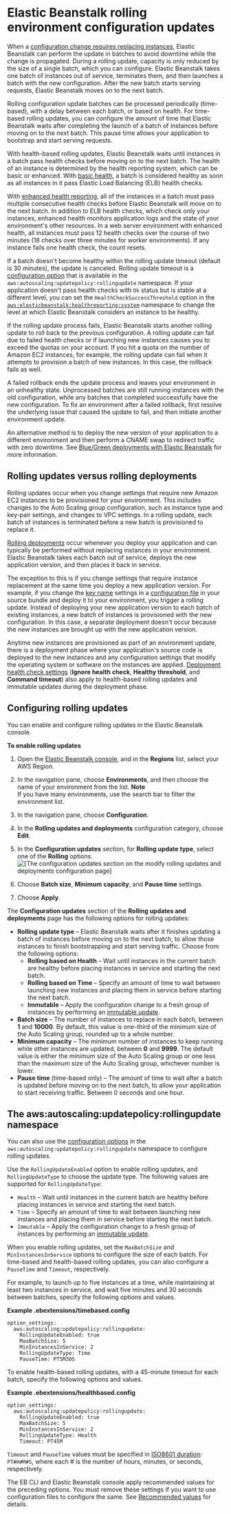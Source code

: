 # Elastic Beanstalk rolling environment configuration updates<a name="using-features.rollingupdates"></a>

When a [configuration change requires replacing instances](environments-updating.md), Elastic Beanstalk can perform the update in batches to avoid downtime while the change is propagated\. During a rolling update, capacity is only reduced by the size of a single batch, which you can configure\. Elastic Beanstalk takes one batch of instances out of service, terminates them, and then launches a batch with the new configuration\. After the new batch starts serving requests, Elastic Beanstalk moves on to the next batch\.

Rolling configuration update batches can be processed periodically \(time\-based\), with a delay between each batch, or based on health\. For time\-based rolling updates, you can configure the amount of time that Elastic Beanstalk waits after completing the launch of a batch of instances before moving on to the next batch\. This pause time allows your application to bootstrap and start serving requests\.

With health\-based rolling updates, Elastic Beanstalk waits until instances in a batch pass health checks before moving on to the next batch\. The health of an instance is determined by the health reporting system, which can be basic or enhanced\. With [basic health](using-features.healthstatus.md), a batch is considered healthy as soon as all instances in it pass Elastic Load Balancing \(ELB\) health checks\.

With [enhanced health reporting](health-enhanced.md), all of the instances in a batch must pass multiple consecutive health checks before Elastic Beanstalk will move on to the next batch\. In addition to ELB health checks, which check only your instances, enhanced health monitors application logs and the state of your environment's other resources\. In a web server environment with enhanced health, all instances must pass 12 health checks over the course of two minutes \(18 checks over three minutes for worker environments\)\. If any instance fails one health check, the count resets\.

If a batch doesn't become healthy within the rolling update timeout \(default is 30 minutes\), the update is canceled\. Rolling update timeout is a [configuration option](command-options.md) that is available in the `aws:autoscaling:updatepolicy:rollingupdate` namespace\. If your application doesn't pass health checks with `Ok` status but is stable at a different level, you can set the `HealthCheckSuccessThreshold` option in the [`aws:elasticbeanstalk:healthreporting:system`](command-options-general.md#command-options-general-elasticbeanstalkhealthreporting) namespace to change the level at which Elastic Beanstalk considers an instance to be healthy\.

If the rolling update process fails, Elastic Beanstalk starts another rolling update to roll back to the previous configuration\. A rolling update can fail due to failed health checks or if launching new instances causes you to exceed the quotas on your account\. If you hit a quota on the number of Amazon EC2 instances, for example, the rolling update can fail when it attempts to provision a batch of new instances\. In this case, the rollback fails as well\.

A failed rollback ends the update process and leaves your environment in an unhealthy state\. Unprocessed batches are still running instances with the old configuration, while any batches that completed successfully have the new configuration\. To fix an environment after a failed rollback, first resolve the underlying issue that caused the update to fail, and then initiate another environment update\.

An alternative method is to deploy the new version of your application to a different environment and then perform a CNAME swap to redirect traffic with zero downtime\. See [Blue/Green deployments with Elastic Beanstalk](using-features.CNAMESwap.md) for more information\.

## Rolling updates versus rolling deployments<a name="environments-cfg-rollingupdates-deployments"></a>

Rolling updates occur when you change settings that require new Amazon EC2 instances to be provisioned for your environment\. This includes changes to the Auto Scaling group configuration, such as instance type and key\-pair settings, and changes to VPC settings\. In a rolling update, each batch of instances is terminated before a new batch is provisioned to replace it\.

[Rolling deployments](using-features.rolling-version-deploy.md) occur whenever you deploy your application and can typically be performed without replacing instances in your environment\. Elastic Beanstalk takes each batch out of service, deploys the new application version, and then places it back in service\.

The exception to this is if you change settings that require instance replacement at the same time you deploy a new application version\. For example, if you change the [key name](command-options-general.md#command-options-general-autoscalinglaunchconfiguration) settings in a [configuration file](ebextensions.md) in your source bundle and deploy it to your environment, you trigger a rolling update\. Instead of deploying your new application version to each batch of existing instances, a new batch of instances is provisioned with the new configuration\. In this case, a separate deployment doesn't occur because the new instances are brought up with the new application version\.

Anytime new instances are provisioned as part of an environment update, there is a deployment phase where your application's source code is deployed to the new instances and any configuration settings that modify the operating system or software on the instances are applied\. [Deployment health check settings](using-features.rolling-version-deploy.md#environments-cfg-rollingdeployments-console) \(**Ignore health check**, **Healthy threshold**, and **Command timeout**\) also apply to health\-based rolling updates and immutable updates during the deployment phase\.

## Configuring rolling updates<a name="rollingupdates-configure"></a>

You can enable and configure rolling updates in the Elastic Beanstalk console\.

**To enable rolling updates**

1. Open the [Elastic Beanstalk console](https://console.aws.amazon.com/elasticbeanstalk), and in the **Regions** list, select your AWS Region\.

1. In the navigation pane, choose **Environments**, and then choose the name of your environment from the list\.
**Note**  
If you have many environments, use the search bar to filter the environment list\.

1. In the navigation pane, choose **Configuration**\.

1. In the **Rolling updates and deployments** configuration category, choose **Edit**\.

1. In the **Configuration updates** section, for **Rolling update type**, select one of the **Rolling** options\.  
![\[The configuration updates section on the modify rolling updates and deployments configuration page\]](http://docs.aws.amazon.com/elasticbeanstalk/latest/dg/images/aeb-config-rolling-updates-health.png)

1. Choose **Batch size**, **Minimum capacity**, and **Pause time** settings\.

1. Choose **Apply**\.

The **Configuration updates** section of the **Rolling updates and deployments** page has the following options for rolling updates:
+ **Rolling update type** – Elastic Beanstalk waits after it finishes updating a batch of instances before moving on to the next batch, to allow those instances to finish bootstrapping and start serving traffic\. Choose from the following options:
  + **Rolling based on Health** – Wait until instances in the current batch are healthy before placing instances in service and starting the next batch\.
  + **Rolling based on Time** – Specify an amount of time to wait between launching new instances and placing them in service before starting the next batch\.
  + **Immutable** – Apply the configuration change to a fresh group of instances by performing an [immutable update](environmentmgmt-updates-immutable.md)\.
+ **Batch size** – The number of instances to replace in each batch, between **1** and **10000**\. By default, this value is one\-third of the minimum size of the Auto Scaling group, rounded up to a whole number\.
+ **Minimum capacity** – The minimum number of instances to keep running while other instances are updated, between **0** and **9999**\. The default value is either the minimum size of the Auto Scaling group or one less than the maximum size of the Auto Scaling group, whichever number is lower\.
+ **Pause time** \(time\-based only\) – The amount of time to wait after a batch is updated before moving on to the next batch, to allow your application to start receiving traffic\. Between 0 seconds and one hour\.

## The aws:autoscaling:updatepolicy:rollingupdate namespace<a name="rollingupdate-namespace"></a>

You can also use the [configuration options](command-options.md) in the `aws:autoscaling:updatepolicy:rollingupdate` namespace to configure rolling updates\. 

Use the `RollingUpdateEnabled` option to enable rolling updates, and `RollingUpdateType` to choose the update type\. The following values are supported for `RollingUpdateType`:
+ `Health` – Wait until instances in the current batch are healthy before placing instances in service and starting the next batch\.
+ `Time` – Specify an amount of time to wait between launching new instances and placing them in service before starting the next batch\.
+ `Immutable` – Apply the configuration change to a fresh group of instances by performing an [immutable update](environmentmgmt-updates-immutable.md)\.

When you enable rolling updates, set the `MaxBatchSize` and `MinInstancesInService` options to configure the size of each batch\. For time\-based and health\-based rolling updates, you can also configure a `PauseTime` and `Timeout`, respectively\.

For example, to launch up to five instances at a time, while maintaining at least two instances in service, and wait five minutes and 30 seconds between batches, specify the following options and values\.

**Example \.ebextensions/timebased\.config**  

```
option_settings:
  aws:autoscaling:updatepolicy:rollingupdate:
    RollingUpdateEnabled: true
    MaxBatchSize: 5
    MinInstancesInService: 2
    RollingUpdateType: Time
    PauseTime: PT5M30S
```

To enable health\-based rolling updates, with a 45\-minute timeout for each batch, specify the following options and values\.

**Example \.ebextensions/healthbased\.config**  

```
option_settings:
  aws:autoscaling:updatepolicy:rollingupdate:
    RollingUpdateEnabled: true
    MaxBatchSize: 5
    MinInstancesInService: 2
    RollingUpdateType: Health
    Timeout: PT45M
```

`Timeout` and `PauseTime` values must be specified in [ISO8601 duration](http://en.wikipedia.org/wiki/ISO_8601#Durations): `PT#H#M#S`, where each \# is the number of hours, minutes, or seconds, respectively\.

The EB CLI and Elastic Beanstalk console apply recommended values for the preceding options\. You must remove these settings if you want to use configuration files to configure the same\. See [Recommended values](command-options.md#configuration-options-recommendedvalues) for details\.